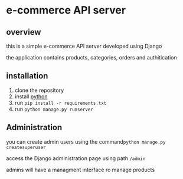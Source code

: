 <h1> e-commerce API server</h1>

<h2>overview</h2>
<p>this is a simple e-commerce API server developed using Django</p>
<p>the application contains products, categories, orders and authitication</p>

<h2>installation</h2>
<ol>
 <li>clone the repository</li>
 <li>install <a href='https://www.python.org/downloads/'>python</a></li>
 <li>run <code>pip install -r requirements.txt</code> </li>
 <li>run <code>python manage.py runserver</code></li>
</ol>

<h2>Administration</h2>
<p>
you can create admin users using the command<code>python manage.py createsuperuser</code> 
</p>

<p>
access the Django administration page using path <code>/admin</code> 
</p>

<p>
admins will have a managment interface ro manage products 
</p>

